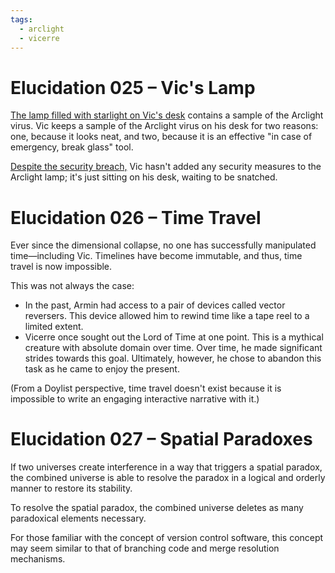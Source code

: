 ```yaml
---
tags:
  - arclight
  - vicerre
---
```


# Elucidation 025 – Vic's Lamp

[The lamp filled with starlight on Vic's desk](../2022-h2/2022-11-24_vignette-008_synthesis.md) contains a sample of the Arclight virus. Vic keeps a sample of the Arclight virus on his desk for two reasons: one, because it looks neat, and two, because it is an effective "in case of emergency, break glass" tool.

[Despite the security breach,](../2022-h2/2022-10-05_icebreaker-018.md) Vic hasn't added any security measures to the Arclight lamp; it's just sitting on his desk, waiting to be snatched.

# Elucidation 026 – Time Travel

Ever since the dimensional collapse, no one has successfully manipulated time—including Vic. Timelines have become immutable, and thus, time travel is now impossible.

This was not always the case:

- In the past, Armin had access to a pair of devices called vector reversers. This device allowed him to rewind time like a tape reel to a limited extent.
- Vicerre once sought out the Lord of Time at one point. This is a mythical creature with absolute domain over time. Over time, he made significant strides towards this goal. Ultimately, however, he chose to abandon this task as he came to enjoy the present.

(From a Doylist perspective, time travel doesn't exist because it is impossible to write an engaging interactive narrative with it.)

# Elucidation 027 – Spatial Paradoxes

If two universes create interference in a way that triggers a spatial paradox, the combined universe is able to resolve the paradox in a logical and orderly manner to restore its stability.

To resolve the spatial paradox, the combined universe deletes as many paradoxical elements necessary.

For those familiar with the concept of version control software, this concept may seem similar to that of branching code and merge resolution mechanisms.
